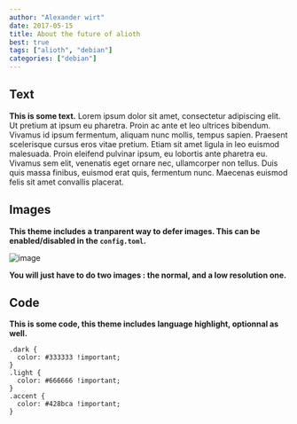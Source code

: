 ```yaml
---
author: "Alexander wirt"
date: 2017-05-15
title: About the future of alioth
best: true
tags: ["alioth", "debian"]
categories: ["debian"]
---
```


## Text

**This is some text.** Lorem ipsum dolor sit amet, consectetur adipiscing elit. Ut pretium at ipsum eu pharetra. Proin ac ante et leo ultrices bibendum. Vivamus id ipsum fermentum, aliquam nunc mollis, tempus sapien. Praesent scelerisque cursus eros vitae pretium. Etiam sit amet ligula in leo euismod malesuada. Proin eleifend pulvinar ipsum, eu lobortis ante pharetra eu. Vivamus sem elit, venenatis eget ornare nec, ullamcorper non tellus. Duis quis massa finibus, euismod erat quis, fermentum nunc. Maecenas euismod felis sit amet convallis placerat.

## Images

**This theme includes a tranparent way to defer images. This can be enabled/disabled in the `config.toml`.**

![image](/img/startup.jpg)

**You will just have to do two images : the normal, and a low resolution one.**

## Code

**This is some code, this theme includes language highlight, optionnal as well.**

```
.dark {
  color: #333333 !important;
}
.light {
  color: #666666 !important;
}
.accent {
  color: #428bca !important;
}
```
